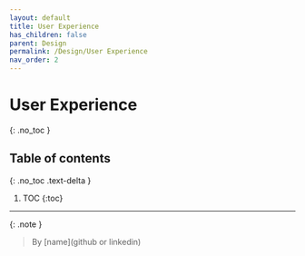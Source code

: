 ```yaml
---
layout: default
title: User Experience
has_children: false
parent: Design
permalink: /Design/User Experience
nav_order: 2
---
```


# User Experience
{: .no_toc }

## Table of contents
{: .no_toc .text-delta }

1. TOC
{:toc}

---
{: .note }
> By [name](github or linkedin)